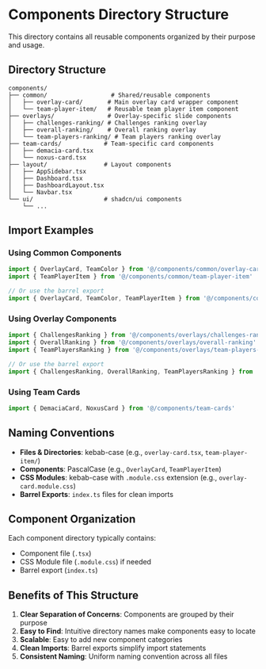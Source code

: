 # Components Directory Structure

This directory contains all reusable components organized by their purpose and usage.

## Directory Structure

```
components/
├── common/                  # Shared/reusable components
│   ├── overlay-card/       # Main overlay card wrapper component
│   └── team-player-item/   # Reusable team player item component
├── overlays/               # Overlay-specific slide components
│   ├── challenges-ranking/ # Challenges ranking overlay
│   ├── overall-ranking/    # Overall ranking overlay
│   └── team-players-ranking/ # Team players ranking overlay
├── team-cards/            # Team-specific card components
│   ├── demacia-card.tsx
│   └── noxus-card.tsx
├── layout/                # Layout components
│   ├── AppSidebar.tsx
│   ├── Dashboard.tsx
│   ├── DashboardLayout.tsx
│   └── Navbar.tsx
└── ui/                    # shadcn/ui components
    └── ...
```

## Import Examples

### Using Common Components
```typescript
import { OverlayCard, TeamColor } from '@/components/common/overlay-card'
import { TeamPlayerItem } from '@/components/common/team-player-item'

// Or use the barrel export
import { OverlayCard, TeamColor, TeamPlayerItem } from '@/components/common'
```

### Using Overlay Components
```typescript
import { ChallengesRanking } from '@/components/overlays/challenges-ranking'
import { OverallRanking } from '@/components/overlays/overall-ranking'
import { TeamPlayersRanking } from '@/components/overlays/team-players-ranking'

// Or use the barrel export
import { ChallengesRanking, OverallRanking, TeamPlayersRanking } from '@/components/overlays'
```

### Using Team Cards
```typescript
import { DemaciaCard, NoxusCard } from '@/components/team-cards'
```

## Naming Conventions

- **Files & Directories**: kebab-case (e.g., `overlay-card.tsx`, `team-player-item/`)
- **Components**: PascalCase (e.g., `OverlayCard`, `TeamPlayerItem`)
- **CSS Modules**: kebab-case with `.module.css` extension (e.g., `overlay-card.module.css`)
- **Barrel Exports**: `index.ts` files for clean imports

## Component Organization

Each component directory typically contains:
- Component file (`.tsx`)
- CSS Module file (`.module.css`) if needed
- Barrel export (`index.ts`)

## Benefits of This Structure

1. **Clear Separation of Concerns**: Components are grouped by their purpose
2. **Easy to Find**: Intuitive directory names make components easy to locate
3. **Scalable**: Easy to add new component categories
4. **Clean Imports**: Barrel exports simplify import statements
5. **Consistent Naming**: Uniform naming convention across all files

